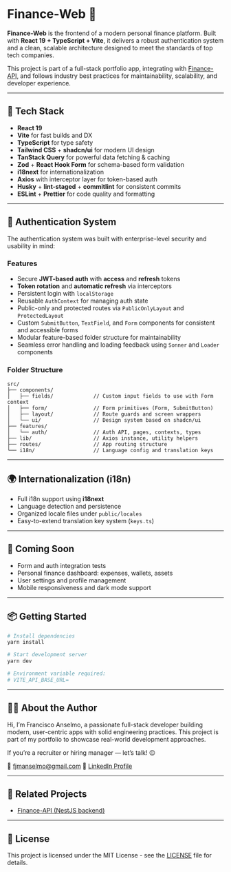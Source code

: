 # Finance-Web 💸

**Finance-Web** is the frontend of a modern personal finance platform. Built with **React 19 + TypeScript + Vite**, it delivers a robust authentication system and a clean, scalable architecture designed to meet the standards of top tech companies.

This project is part of a full-stack portfolio app, integrating with [Finance-API](https://github.com/francopiloto/finance-api), and follows industry best practices for maintainability, scalability, and developer experience.

---

## 🚀 Tech Stack

- **React 19**
- **Vite** for fast builds and DX
- **TypeScript** for type safety
- **Tailwind CSS** + **shadcn/ui** for modern UI design
- **TanStack Query** for powerful data fetching & caching
- **Zod** + **React Hook Form** for schema-based form validation
- **i18next** for internationalization
- **Axios** with interceptor layer for token-based auth
- **Husky** + **lint-staged** + **commitlint** for consistent commits
- **ESLint** + **Prettier** for code quality and formatting

---

## 🔐 Authentication System

The authentication system was built with enterprise-level security and usability in mind:

### Features

- Secure **JWT-based auth** with **access** and **refresh** tokens
- **Token rotation** and **automatic refresh** via interceptors
- Persistent login with `localStorage`
- Reusable `AuthContext` for managing auth state
- Public-only and protected routes via `PublicOnlyLayout` and `ProtectedLayout`
- Custom `SubmitButton`, `TextField`, and `Form` components for consistent and accessible forms
- Modular feature-based folder structure for maintainability
- Seamless error handling and loading feedback using `Sonner` and `Loader` components

### Folder Structure

```
src/
├── components/
│   ├── fields/             // Custom input fields to use with Form context
│   ├── form/               // Form primitives (Form, SubmitButton)
│   ├── layout/             // Route guards and screen wrappers
│   └── ui/                 // Design system based on shadcn/ui
├── features/
│   └── auth/               // Auth API, pages, contexts, types
├── lib/                    // Axios instance, utility helpers
├── routes/                 // App routing structure
└── i18n/                   // Language config and translation keys
```

---

## 🌍 Internationalization (i18n)

- Full i18n support using **i18next**
- Language detection and persistence
- Organized locale files under `public/locales`
- Easy-to-extend translation key system (`keys.ts`)

---

## 🧪 Coming Soon

- Form and auth integration tests
- Personal finance dashboard: expenses, wallets, assets
- User settings and profile management
- Mobile responsiveness and dark mode support

---

## 📦 Getting Started

```bash
# Install dependencies
yarn install

# Start development server
yarn dev

# Environment variable required:
# VITE_API_BASE_URL=
```

---

## 👨‍💻 About the Author

Hi, I’m Francisco Anselmo, a passionate full-stack developer building modern, user-centric apps with solid engineering practices. This project is part of my portfolio to showcase real-world development approaches.

If you’re a recruiter or hiring manager — let’s talk! 😉

📧 fjmanselmo@gmail.com
🔗 [LinkedIn Profile](https://www.linkedin.com/in/franco-marques/)

---

## 📌 Related Projects

- [Finance-API (NestJS backend)](https://github.com/francopiloto/finance-api)

---

## 📝 License

This project is licensed under the MIT License - see the [LICENSE](./LICENSE) file for details.
